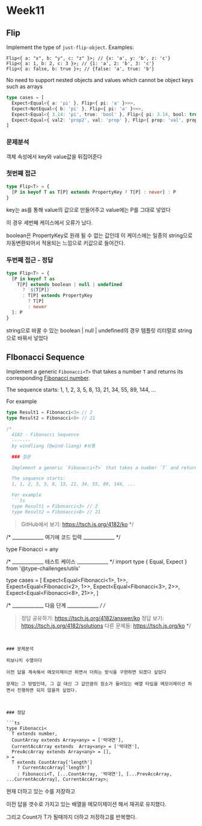 # Week11

## Flip

Implement the type of `just-flip-object`. Examples:

```
Flip<{ a: "x", b: "y", c: "z" }>; // {x: 'a', y: 'b', z: 'c'}
Flip<{ a: 1, b: 2, c: 3 }>; // {1: 'a', 2: 'b', 3: 'c'}
Flip<{ a: false, b: true }>; // {false: 'a', true: 'b'}
```



No need to support nested objects and values which cannot be object keys such as arrays

```ts
type cases = [
  Expect<Equal<{ a: 'pi' }, Flip<{ pi: 'a' }>>>,
  Expect<NotEqual<{ b: 'pi' }, Flip<{ pi: 'a' }>>>,
  Expect<Equal<{ 3.14: 'pi', true: 'bool' }, Flip<{ pi: 3.14, bool: true }>>>,
  Expect<Equal<{ val2: 'prop2', val: 'prop' }, Flip<{ prop: 'val', prop2: 'val2' }>>>,
]
```



### 문제분석

객체 속성에서 key와 value값을 뒤집어준다



### 첫번째 접근

```ts
type Flip<T> = {
  [P in keyof T as T[P] extends PropertyKey ? T[P] : never] : P
}
```

key는 as를 통해 value의 값으로 만들어주고 value에는 P를 그대로 넣었다



이 경우 세번째 케이스에서 오류가 났다.

boolean은 PropertyKey로 원래 될 수 없는 값인데 이 케이스에는 일종의 string으로 자동변환되어서 적용되는 느낌으로 키값으로 들어간다.



### 두번째 접근 - 정답

```ts
type Flip<T> = {
  [P in keyof T as 
    T[P] extends boolean | null | undefined 
      ? `${T[P]}`
      : T[P] extends PropertyKey
        ? T[P]
        : never
  ]: P
}
```

string으로 바꿀 수 있는 boolean | null | undefined의 경우 템플릿 리터럴로 string으로 바꿔서 넣었다



## FIbonacci Sequence

Implement a generic `Fibonacci<T>` that takes a number `T` and returns its corresponding [Fibonacci number](https://en.wikipedia.org/wiki/Fibonacci_number).

The sequence starts: 1, 1, 2, 3, 5, 8, 13, 21, 34, 55, 89, 144, ...

For example

```ts
type Result1 = Fibonacci<3> // 2
type Result2 = Fibonacci<8> // 21
```

```ts
/*
  4182 - Fibonacci Sequence
  -------
  by windliang (@wind-liang) #보통

  ### 질문

  Implement a generic `Fibonacci<T>` that takes a number `T` and returns its corresponding [Fibonacci number](https://en.wikipedia.org/wiki/Fibonacci_number).

  The sequence starts:
  1, 1, 2, 3, 5, 8, 13, 21, 34, 55, 89, 144, ...

  For example
  ```ts
  type Result1 = Fibonacci<3> // 2
  type Result2 = Fibonacci<8> // 21
  ```

  > GitHub에서 보기: https://tsch.js.org/4182/ko
*/

/* _____________ 여기에 코드 입력 _____________ */

type Fibonacci<T extends number> = any

/* _____________ 테스트 케이스 _____________ */
import type { Equal, Expect } from '@type-challenges/utils'

type cases = [
  Expect<Equal<Fibonacci<1>, 1>>,
  Expect<Equal<Fibonacci<2>, 1>>,
  Expect<Equal<Fibonacci<3>, 2>>,
  Expect<Equal<Fibonacci<8>, 21>>,
]

/* _____________ 다음 단계 _____________ */
/*
  > 정답 공유하기: https://tsch.js.org/4182/answer/ko
  > 정답 보기: https://tsch.js.org/4182/solutions
  > 다른 문제들: https://tsch.js.org/ko
*/
```


### 문제분석

피보나치 수열이다

이전 답을 계속해서 메모이제이션 하면서 더하는 방식을 구현하면 되겠다 싶었다

문제는 그 방법인데, 그 값 대신 그 값만큼의 원소가 들어있는 배열 타입을 메모이제이션 하면서 진행하면 되지 않을까 싶었다.



### 정답

```ts
type Fibonacci<
  T extends number,
  CountArray extends Array<any> = ['박대연'],
  CurrentAccArray extends  Array<any> = ['박대연'],
  PrevAccArray extends Array<any> = [],
> =
  T extends CountArray['length']
    ? CurrentAccArray['length']
    : Fibonacci<T, [...CountArray, '박대연'], [...PrevAccArray, ...CurrentAccArray], CurrentAccArray>;
```

현재 더하고 있는 수를 저장하고

이전 답을 갯수로 가지고 있는 배열을 메모이제이션 해서 재귀로 유지했다.



그리고 Count가 T가 될때까지 더하고 저장하고를 반복했다.